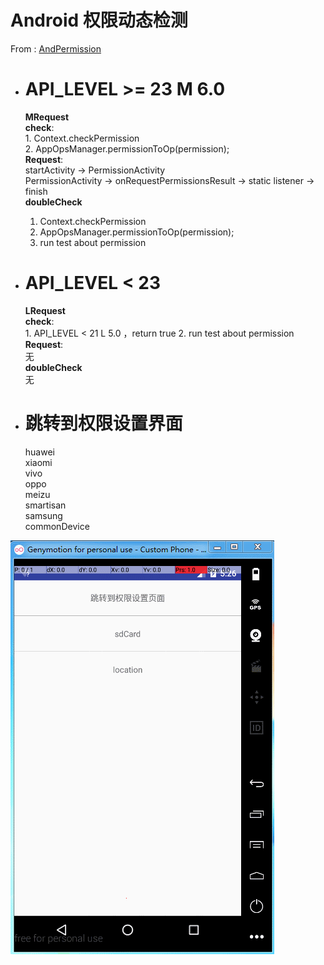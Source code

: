 # Android 权限动态检测

From : [AndPermission](https://github.com/yanzhenjie/AndPermission)





- # API_LEVEL >= 23 M 6.0 <br>
  **MRequest**<br>
  **check**: <br>
        1. Context.checkPermission<br>
        2. AppOpsManager.permissionToOp(permission);
  <br>
  **Request**:<br>
  startActivity -> PermissionActivity<br>
  PermissionActivity -> onRequestPermissionsResult -> static listener -> finish<br>
  **doubleCheck**<br>
	1. Context.checkPermission<br>
    2. AppOpsManager.permissionToOp(permission);
    3. run test about permission


- # API_LEVEL < 23  <br>
  **LRequest**<br>
  **check**: <br>
        1. API_LEVEL < 21 L 5.0 ，return true
        2. run test about permission 
  <br>
  **Request**:<br>
	无  
  **doubleCheck**<br>
	无

- # 跳转到权限设置界面
	huawei<br>
	xiaomi<br>
	vivo<br>
	oppo<br>
	meizu<br>
	smartisan<br>
	samsung<br>
	commonDevice
  
<img src="https://github.com/yuanbinbinbin/demo2/blob/master/onlinepic/permission.gif" alt="permission.gif" />